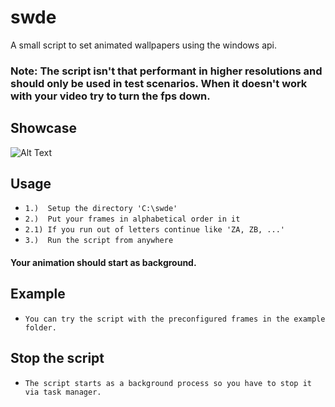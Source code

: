 # swde
A small script to set animated wallpapers using the windows api.

### Note: The script isn't that performant in higher resolutions and should only be used in test scenarios. When it doesn't work with your video try to turn the fps down.

## Showcase
![Alt Text](https://github.com/Flederossi/swde/blob/main/animation.gif)

## Usage
* ```1.)  Setup the directory 'C:\swde'```
* ```2.)  Put your frames in alphabetical order in it```
* ```2.1) If you run out of letters continue like 'ZA, ZB, ...'```
* ```3.)  Run the script from anywhere```
#### Your animation should start as background.

## Example
* ```You can try the script with the preconfigured frames in the example folder.```

## Stop the script
* ```The script starts as a background process so you have to stop it via task manager.```
